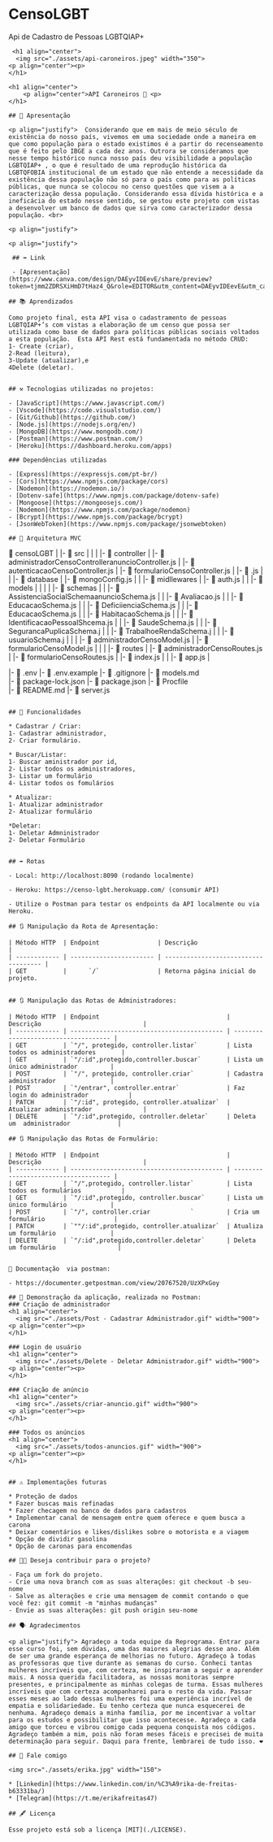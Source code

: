 # CensoLGBT

Api de Cadastro de Pessoas LGBTQIAP+



```
 <h1 align="center">
  <img src="./assets/api-caroneiros.jpeg" width="350">
<p align="center"><p>
</h1>

<h1 align="center">
    <p align="center">API Caroneiros 🚗 <p>
</h1>

## 📝 Apresentação

<p align="justify">  Considerando que em mais de meio século de existência do nosso país, vivemos em uma sociedade onde a maneira em que como população para o estado existimos é a partir do recenseamento que é feito pelo IBGE a cada dez anos. Outrora se consideramos que nesse tempo histórico nunca nosso país deu visibilidade a população LGBTQIAP+ , o que é resultado de uma reprodução histórica da LGBTQFOBIA institucional de um estado que não entende a necessidade da existência dessa população não só para o país como para as políticas públicas, que nunca se colocou no censo questões que visem a a caracterização dessa população. Considerando essa dívida histórica e a ineficácia do estado nesse sentido, se gestou este projeto com vistas a desenvolver um banco de dados que sirva como caracterizador dessa população. <br>

<p align="justify">

<p align="justify">

 ## ➡️ Link

 - [Apresentação](https://www.canva.com/design/DAEyvIDEevE/share/preview?token=tjmm2ZDRSXiHmD7tHaz4_Q&role=EDITOR&utm_content=DAEyvIDEevE&utm_campaign=designshare&utm_medium=link&utm_source=sharebutton)

## 📚 Aprendizados

Como projeto final, esta API visa o cadastramento de pessoas LGBTQIAP+’s com vistas a elaboração de um censo que possa ser utilizada como base de dados para políticas públicas sociais voltados a esta população.  Esta API Rest está fundamentada no método CRUD: 
1- Create (criar), 
2-Read (leitura), 
3-Update (atualizar),e 
4Delete (deletar).


## ⚒️ Tecnologias utilizadas no projetos:

- [JavaScript](https://www.javascript.com/)
- [Vscode](https://code.visualstudio.com/)
- [Git/Github](https://github.com/)
- [Node.js](https://nodejs.org/en/)
- [MongoDB](https://www.mongodb.com/)
- [Postman](https://www.postman.com/)
- [Heroku](https://dashboard.heroku.com/apps)  

### Dependências utilizadas 

- [Express](https://expressjs.com/pt-br/)
- [Cors](https://www.npmjs.com/package/cors)
- [Nodemon](https://nodemon.io/)
- [Dotenv-safe](https://www.npmjs.com/package/dotenv-safe)
- [Mongoose](https://mongoosejs.com/)
- [Nodemon](https://www.npmjs.com/package/nodemon)
- [Bcrypt](https://www.npmjs.com/package/bcrypt)
- [JsonWebToken](https://www.npmjs.com/package/jsonwebtoken)

## 🚧 Arquitetura MVC 
```

 📁 censoLGBT
   |
   |-  📁 src
   |    |
   |    |- 📁 controller
   |         |- 📑 administradorCensoControlleranuncioController.js
   |         |- 📑 autenticacaoCensoController.js
   |	       |- 📑 formularioCensoController.js
   |	       |- 📑 .js
   |
   |    |- 📁 database
   |         |- 📑 mongoConfig.js
   |
   |    |- 📁 midllewares
   |         |- 📑 auth.js
   |
   |    |- 📁 models
   |    |
   |    |      |- 📁 schemas
	 |   	|	        |- 📑 AssistenciaSocialSchemaanuncioSchema.js
   |    |         |- 📑 Avaliacao.js
   |	  |  	      |- 📑 EducacaoSchema.js
   |	  |  	      |- 📑 DeficiienciaSchema.js
   |	  | 	      |- 📑 EducacaoSchema.js
   |		|         |- 📑 HabitacaoSchema.js
   |    |         |- 📑 IdentificacaoPessoalShcema.js
   |    |         |- 📑 SaudeSchema.js
   |    |         |- 📑 SegurancaPuplicaSchema.j
   |    |         |- 📑 TrabalhoeRendaSchema.j
   |    |         |- 📑 usuarioSchema.j
   |    |
   |		|- 📑 administradorCensoModel.js
   |    |- 📑 formularioCensoModel.js
   |
   |
   |    |- 📁 routes
   |	     |- 📑 administradorCensoRoutes.js
   |       |- 📑 formularioCensoRoutes.js
   |	     |- 📑 index.js
   |
   |    |- 📑 app.js
   |
   
   |- 📑 .env
   |- 📑 .env.example
   |- 📑 .gitignore
   |- 📑 models.md   
   |- 📑 package-lock.json
   |- 📑 package.json
   |- 📑 Procfile   
   |- 📑 README.md
   |- 📑 server.js

```

## 🔗 Funcionalidades 

* Cadastrar / Criar: 
1- Cadastrar administrador, 
2- Criar formulário.

* Buscar/Listar: 
1- Buscar aministrador por id, 
2- Listar todos os administradores,
3- Listar um formulário
4- Listar todos os fomulários

* Atualizar:
1- Atualizar administrador
2- Atualizar formulário

*Deletar: 
1- Deletar Admninistrador 
2- Deletar Formulário 


## ➡️ Rotas

- Local: http://localhost:8090 (rodando localmente)

- Heroku: https://censo-lgbt.herokuapp.com/ (consumir API)

- Utilize o Postman para testar os endpoints da API localmente ou via Heroku.

## 🔃 Manipulação da Rota de Apresentação:

| Método HTTP  | Endpoint                | Descrição                            |
| ------------ | ----------------------- | ------------------------------------ |
| GET          |      `/`                | Retorna página inicial do projeto.


## 🔃 Manipulação das Rotas de Administradores:

| Método HTTP  | Endpoint                                   | Descrição                            |
| ------------ | ------------------------------------------ | ------------------------------------ |
| GET          | `"/", protegido, controller.listar`        | Lista todos os administradores       |
| GET          | `"/:id",protegido,controller.buscar`       | Lista um único administrador         |
| POST         | `"/", protegido, controller.criar`         | Cadastra administrador               |
| POST         | `"/entrar", controller.entrar`             | Faz login do administrador           |
| PATCH        | `"/:id", protegido, controller.atualizar`  | Atualizar administrador              |
| DELETE       | `"/:id",protegido, controller.deletar`     | Deleta um  administrador             |
 
## 🔃 Manipulação das Rotas de Formulário:

| Método HTTP  | Endpoint                                   | Descrição                            |
| ------------ | ------------------------------------------ | ------------------------------------ |
| GET          | `"/",protegido, controller.listar`         | Lista todos os formulários           |
| GET          | `"/:id",protegido, controller.buscar`      | Lista um único formulário            |
| POST         | `"/", controller.criar           `         | Cria um formulário                   |
| PATCH        | `""/:id",protegido, controller.atualizar`  | Atualiza um formulário               |
| DELETE       | `"/:id",protegido,controller.deletar`      | Deleta um formulário                 |


🔎 Documentação  via postman:

- https://documenter.getpostman.com/view/20767520/UzXPxGoy

## 🔎 Demonstração da aplicação, realizada no Postman:
### Criação de administrador
<h1 align="center">
  <img src="./assets/Post - Cadastrar Administrador.gif" width="900">
<p align="center"><p>
</h1>

### Login de usuário
<h1 align="center">
  <img src="./assets/Delete - Deletar Administrador.gif" width="900">
<p align="center"><p>
</h1>

### Criação de anúncio
<h1 align="center">
  <img src="./assets/criar-anuncio.gif" width="900">
<p align="center"><p>
</h1>

### Todos os anúncios
<h1 align="center">
  <img src="./assets/todos-anuncios.gif" width="900">
<p align="center"><p>
</h1>


## ⚠️ Implementações futuras

* Proteção de dados
* Fazer buscas mais refinadas
* Fazer checagem no banco de dados para cadastros
* Implementar canal de mensagem entre quem oferece e quem busca a carona
* Deixar comentários e likes/dislikes sobre o motorista e a viagem
* Opção de dividir gasolina
* Opção de caronas para encomendas

## 🤝🏽 Deseja contribuir para o projeto?

- Faça um fork do projeto.
- Crie uma nova branch com as suas alterações: git checkout -b seu-nome
- Salve as alterações e crie uma mensagem de commit contando o que você fez: git commit -m "minhas mudanças"
- Envie as suas alterações: git push origin seu-nome

## 🗣️ Agradecimentos

<p align="justify"> Agradeço a toda equipe da Reprograma. Entrar para esse curso foi, sem dúvidas, uma das maiores alegrias desse ano. Além de ser uma grande esperança de melhorias no futuro. Agradeço à todas as professoras que tive durante as semanas do curso. Conheci tantas mulheres incríveis que, com certeza, me inspiraram a seguir e aprender mais. A nossa querida facilitadora, as nossas monitoras sempre presentes, e principalmente as minhas colegas de turma. Essas mulheres incríveis que com certeza acompanharei para o resto da vida. Passar esses meses ao lado dessas mulheres foi uma experiência incrível de empatia e solidariedade. Eu tenho certeza que nunca esquecerei de nenhuma. Agradeço demais a minha família, por me incentivar a voltar para os estudos e possibilitar que isso acontecesse. Agradeço a cada amigo que torceu e vibrou comigo cada pequena conquista nos códigos. Agradeço também a mim, pois não foram meses fáceis e precisei de muita determinação para seguir. Daqui para frente, lembrarei de tudo isso. ❤️

## 📢 Fale comigo

<img src="./assets/erika.jpg" width="150">

* [Linkedin](https://www.linkedin.com/in/%C3%A9rika-de-freitas-b63331ba/)
* [Telegram](https://t.me/erikafreitas47)

## 🖋️ Licença

Esse projeto está sob a licença [MIT](./LICENSE).

```

```
